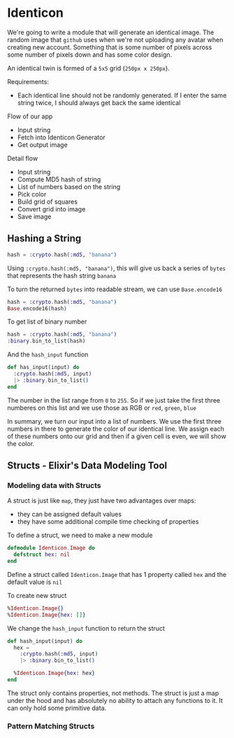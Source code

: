 # Identicon

We're going to write a module that will generate an identical image.
The random image that `github` uses when we're not uploading
any avatar when creating new account. Something that is some
number of pixels across some number of pixels down and has some
color design.

An identical twin is formed of a `5x5` grid (`250px x 250px`).

Requirements:

- Each identical line should not be randomly generated. If I
  enter the same string twice, I should always get back the
  same identical

Flow of our app

- Input string
- Fetch into Identicon Generator
- Get output image

Detail flow

- Input string
- Compute MD5 hash of string
- List of numbers based on the string
- Pick color
- Build grid of squares
- Convert grid into image
- Save image

## Hashing a String

```elixir
hash = :crypto.hash(:md5, "banana")
```

Using `:crypto.hash(:md5, "banana")`, this will give us
back a series of `bytes` that represents the hash string `banana`

To turn the returned `bytes` into readable stream, we can use
`Base.encode16`

```elixir
hash = :crypto.hash(:md5, "banana")
Base.encode16(hash)
```

To get list of binary number

```elixir
hash = :crypto.hash(:md5, "banana")
:binary.bin_to_list(hash)
```

And the `hash_input` function

```elixir
def has_input(input) do
  :crypto.hash(:md5, input)
  |> :binary.bin_to_list()
end
```

The number in the list range from `0` to `255`. So if we just take
the first three numberes on this list and we use those as RGB or
`red`, `green`, `blue`

In summary, we turn our input into a list of numbers. We use
the first three numbers in there to generate the color of our
identical line. We assign each of these numbers onto our grid
and then if a given cell is even, we will show the color.

## Structs - Elixir's Data Modeling Tool

### Modeling data with Structs

A struct is just like `map`, they just have two advantages over maps:

- they can be assigned default values
- they have some additional compile time checking of properties

To define a struct, we need to make a new module

```elixir
defmodule Identicon.Image do
  defstruct hex: nil
end
```

Define a struct called `Identicon.Image` that has 1 property
called `hex` and the default value is `nil`

To create new struct

```elixir
%Identicon.Image{}
%Identicon.Image{hex: []}
```

We change the `hash_input` function to return the struct

```elixir
def hash_input(input) do
  hex =
    :crypto.hash(:md5, input)
    |> :binary.bin_to_list()

  %Identicon.Image{hex: hex}
end
```

The struct only contains properties, not methods. The struct is
just a map under the hood and has absolutely no ability to
attach any functions to it. It can only hold some primitive data.

### Pattern Matching Structs
